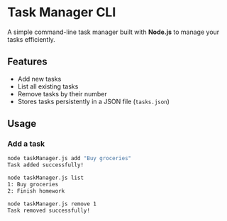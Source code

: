 # Task Manager CLI

A simple command-line task manager built with **Node.js** to manage your tasks efficiently.

## Features

- Add new tasks
- List all existing tasks
- Remove tasks by their number
- Stores tasks persistently in a JSON file (`tasks.json`)

## Usage

### Add a task
```bash
node taskManager.js add "Buy groceries"
Task added successfully!

node taskManager.js list
1: Buy groceries
2: Finish homework

node taskManager.js remove 1
Task removed successfully!
